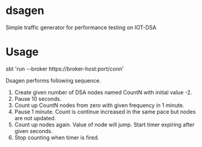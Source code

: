 # dsagen
Simple traffic generator for performance testing on IOT-DSA

# Usage
sbt 'run <number of nodes> <messages per sec> <duration in sec> --broker https://broker-host:port/conn'

Dsagen performs following sequence.

1. Create given number of DSA nodes named CountN with initial value -2.
1. Pause 10 seconds.
1. Count up CountN nodes from zero with given <message per sec> frequency in 1 minute.
1. Pause 1 minute.  Count is continue increased in the same pace but nodes are not updated.
1. Count up nodes again.  Value of node will jump.  Start timer expiring after given <duration in sec> seconds.
1. Stop counting when timer is fired.
